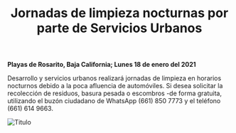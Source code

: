 ﻿---
layout: blog
title: "Jornadas de limpieza nocturnas por parte de Servicios Urbanos"
Date: 2021-01-18
categories: rosarito
permalink: /:categories/:title:output_ext
image: /img/cnr/.jpeg
alt: "Probabilidad de lluvias acompañadas de frío en la región"
autor:
---


**Playas de Rosarito, Baja California; Lunes 18 de enero del 2021** 


Desarrollo y servicios urbanos realizará jornadas de limpieza en horarios nocturnos debido a la poca afluencia de automóviles. Si desea solicitar la recolección de residuos, basura pesada o escombros -de forma gratuita, utilizando el buzón ciudadano de WhatsApp (661) 850 7773 y el teléfono (661) 614 9663.




<div id="carouselExampleSlidesOnly" class="carousel slide" data-ride="carousel">
  <div class="carousel-inner">
    <div class="carousel-item active">
       <img class="d-block w-100" src="/img/cnr/.jpeg" loading="lazy"  alt="Titulo">
    </div>
  </div>
</div>